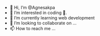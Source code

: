 - 👋 Hi, I’m @Agnesakpa
- 👀 I’m interested in coding 💪.
- 🌱 I’m currently learning web development
- 💞️ I’m looking to collaborate on ...
- 📫 How to reach me ...

<!---
Agnesakpa/Agnesakpa is a ✨ special ✨ repository because its `README.md` (this file) appears on your GitHub profile.
You can click the Preview link to take a look at your changes.
--->
